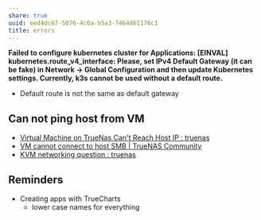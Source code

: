 ```yaml
---
share: true
uuid: eed4dc67-5076-4c0a-b5a3-7464d61176c1
title: errors
---
```

**Failed to configure kubernetes cluster for Applications: [EINVAL] kubernetes.route_v4_interface: Please, set IPv4 Default Gateway (it can be fake) in Network → Global Configuration and then update Kubernetes settings. Currently, k3s cannot be used without a default route.**

* Default route is not the same as default gateway

## Can not ping host from VM

* [Virtual Machine on TrueNas Can't Reach Host IP : truenas](https://old.reddit.com/r/truenas/comments/mswvyb/virtual_machine_on_truenas_cant_reach_host_ip/)
* [VM cannot connect to host SMB | TrueNAS Community](https://www.truenas.com/community/threads/vm-cannot-connect-to-host-smb.92805/)
* [KVM networking question : truenas](https://old.reddit.com/r/truenas/comments/ndxsmg/kvm_networking_question/)

## Reminders

* Creating apps with TrueCharts
  * lower case names for everything